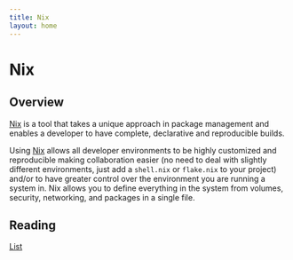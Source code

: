 ```yaml
---
title: Nix
layout: home
---
```


# Nix

## Overview

[Nix](https://nixos.org) is a tool that takes a unique approach in package management and enables a developer to have complete, declarative and reproducible builds. 

Using [Nix](Nix%207784f9d6cc4e4d22b641606d10105fc4.md) allows all developer environments to be highly customized and reproducible making collaboration easier (no need to deal with slightly different environments, just add a `shell.nix` or `flake.nix` to your project) and/or to have greater control over the environment you are running a system in. Nix allows you to define everything in the system from volumes, security, networking, and packages in a single file. 

## Reading

[List](Nix%207784f9d6cc4e4d22b641606d10105fc4/List%20545945ba4884468a8d208dcfbb3c9869.md)